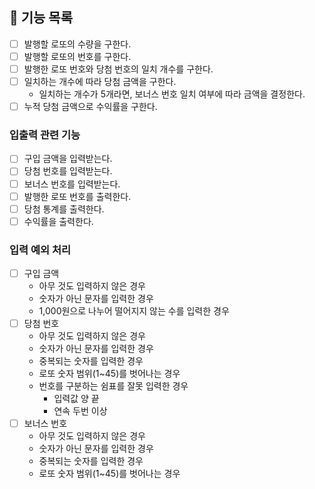## 🚀 기능 목록

- [ ] 발행할 로또의 수량을 구한다.
- [ ] 발행할 로또의 번호를 구한다.
- [ ] 발행한 로또 번호와 당첨 번호의 일치 개수를 구한다.
- [ ] 일치하는 개수에 따라 당첨 금액을 구한다.
  - 일치하는 개수가 5개라면, 보너스 번호 일치 여부에 따라 금액을 결정한다.
- [ ] 누적 당첨 금액으로 수익률을 구한다.

### 입출력 관련 기능
- [ ] 구입 금액을 입력받는다.
- [ ] 당첨 번호를 입력받는다.
- [ ] 보너스 번호를 입력받는다.
- [ ] 발행한 로또 번호를 출력한다.
- [ ] 당첨 통계를 출력한다.
- [ ] 수익률을 출력한다.

### 입력 예외 처리
- [ ] 구입 금액
  - 아무 것도 입력하지 않은 경우
  - 숫자가 아닌 문자를 입력한 경우
  - 1,000원으로 나누어 떨어지지 않는 수를 입력한 경우
- [ ] 당첨 번호
  - 아무 것도 입력하지 않은 경우
  - 숫자가 아닌 문자를 입력한 경우
  - 중복되는 숫자를 입력한 경우
  - 로또 숫자 범위(1~45)를 벗어나는 경우
  - 번호를 구분하는 쉼표를 잘못 입력한 경우
    - 입력값 양 끝
    - 연속 두번 이상
- [ ] 보너스 번호
  -  아무 것도 입력하지 않은 경우
  - 숫자가 아닌 문자를 입력한 경우
  - 중복되는 숫자를 입력한 경우
  - 로또 숫자 범위(1~45)를 벗어나는 경우